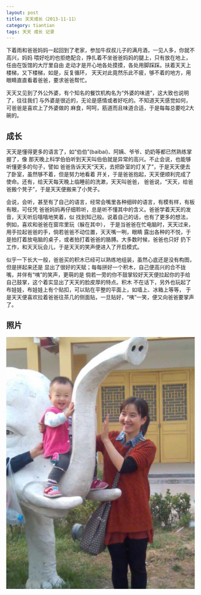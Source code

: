 ```yaml
---
layout: post
title: 天天成长（2013-11-11）
category: tiantian
tags: 天天 成长 记录
---
```


下着雨和爸爸妈妈一起回到了老家，参加牛叔叔儿子的满月酒，一见人多，你就不高兴，妈妈
喂好吃的也拒绝配合，挣扎着不坐爸爸妈妈的腿上，只有放在地上，任由在饭馆的大厅里自由
走动才是开心地各处摸摸，各处用脚踩踩。扶着天天上楼梯，又下楼梯，如是，反复循环，
天天对此竟然乐此不疲，够不着的地方，用眼睛直直看着爸爸，要求爸爸帮忙。

天天又见到了外公外婆，有个知名的餐饮机构名为“外婆的味道”，这大致也说明了，往往我们
与外婆是很近的，无论是感情或者好吃的。不知道天天感觉如何，可爸爸是喜欢上了外婆做的
麻食，呵呵，筋道而且味道合适，于是每每总要吃2大碗的。

## 成长

天天是懂得更多的语言了，如“伯伯”(baibai)、阿姨、爷爷、奶奶等都已然熟练掌握了，像
那天晚上科学伯伯听到天天叫伯伯就是异常的高兴。不止会说，也能够听懂更多的句子，譬如
爸爸告诉天天“天天，去把卧室的灯关了”，于是天天便去了卧室，虽然够不着，但是努力地看着
开关，于是爸爸抱起，天天便顺利完成了使命。还有，给天天每天晚上临睡前的洗漱，天天叫爸爸，
爸爸说，“天天，给爸爸搬个凳子”，于是天天便搬来了小凳子。

会说，会听，甚至有了自己的语言，经常会嘴里各种细碎的语言，有模有样，有板有眼，可任凭
爸爸妈妈再仔细聆听，总是听不懂其中的含义。爸爸学着天天的发音，天天听后嘻嘻地笑着，似
找到知己般。说着自己的话，也有了更多的想法，例如，喜欢和爸爸在窗帘里玩（躲在其中），
于是当爸爸在忙电脑时，天天过来，用手拉起爸爸的手，倘若爸爸不动位置，天天嘴一咧，眼睛
露出各种的不悦，于是拍打着放电脑的桌子，或者拍打着爸爸的胳膊。大多数时候，爸爸也只好
扔下工作，和天天玩会儿，于是天天的笑声便进入了开启模式。

似乎一下长大一般，爸爸买的积木已经可以熟练地组装，虽然心底还是没有构图，但是拼起来还是
显出了很好的天赋；每每拼好一个积木，自己便高兴的合不拢嘴，并伴有“咦”的笑声，更萌的是
倘若一旁的你不鼓掌较好天天便拉起你的手给自己鼓掌，这个着实显出了天天的脸皮厚的特点。积木
不在话下，另外也玩起了布娃娃，布娃娃上有个贴扣，可以贴在平整的平面上，如墙上、冰箱上等等，
于是天天便喜欢拉着爸爸往茶几的侧面贴，一旦贴好，“咦”一笑，便又向爸爸要掌声了。

## 照片

![tiantian](/assets/images/tiantian20131111.jpg)

